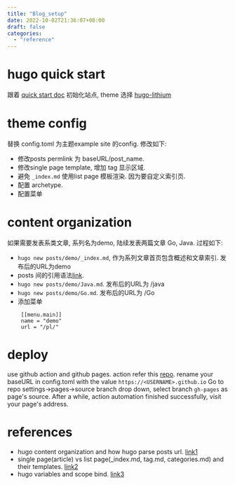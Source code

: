 ```yaml
---
title: "Blog_setup"
date: 2022-10-02T21:36:07+08:00
draft: false
categories:
  - "reference"
---
```


# hugo quick start
跟着 [quick start doc](https://gohugo.io/getting-started/quick-start/) 初始化站点,  theme 选择 [hugo-lithium](https://github.com/draveness/hugo-lithium)

# theme config
替换 config.toml 为主题example site 的config.
修改如下:
- 修改posts permlink 为 baseURL/post_name.
- 修改single page template, 增加 tag 显示区域.
- 避免 `_index.md` 使用list page 模板渲染. 因为要自定义索引页.
- 配置 archetype.
- 配置菜单

# content organization
如果需要发表系类文章, 系列名为demo, 陆续发表两篇文章 Go, Java.
过程如下:
- `hugo new posts/demo/_index.md`, 作为系列文章首页包含概述和文章索引. 发布后的URL为demo
- posts 间的引用语法[link](https://gohugobrasil.netlify.app/content-management/cross-references/). 
- `hugo new posts/demo/Java.md`. 发布后的URL为 /java
- `hugo new posts/demo/Go.md`. 发布后的URL为 /Go
- 添加菜单
   ```
    [[menu.main]]
    name = "demo"
    url = "/pl/"
   ```
# deploy 
use github action and github pages.
action refer this [repo](https://github.com/peaceiris/actions-hugo).
rename your baseURL in config.toml with the value `https://<USERNAME>.github.io`
Go to repo settings->pages->source branch drop down, select branch `gh-pages` as page's source.
After a while, action automation finished successfully, visit your page's address.

# references
- hugo content organization and how hugo parse posts url. [link1](https://gohugobrasil.netlify.app/content-management/organization/)
- single page(article) vs list page(_index.md, tag.md, categories.md) and their templates. [link2](https://gohugo.io/templates/introduction/)
- hugo variables and scope bind. [link3](https://gohugo.io/variables/)